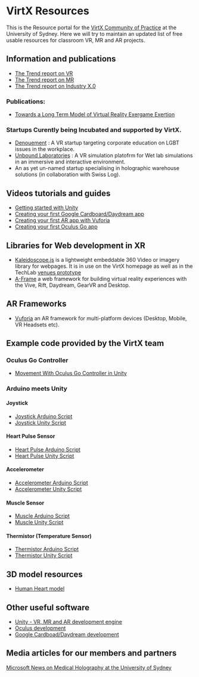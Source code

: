 # VirtX Resources

This is the Resource portal for the [VirtX Community of Practice](http://virtx.online) at the University of Sydney. Here we will try to maintain an updated list of free usable resources for classroom VR, MR and AR projects.

## Information and publications

- [The Trend report on VR](http://trends.techlab.works/trend/30)
- [The Trend report on MR](http://trends.techlab.works/trend/24)
- [The Trend report on Industry X.0](http://trends.techlab.works/trend/33)

### Publications:

- [Towards a Long Term Model of Virtual Reality Exergame Exertion](https://dl.acm.org/citation.cfm?id=3079679)

### Startups Curently being Incubated and supported by VirtX.

- [Denouement](https://www.youtube.com/watch?v=0CKzjGLtf5w) : A VR startup targeting corporate education on LGBT issues in the workplace.
- [Unbound Laboratories](https://unboundlabs.techlab.works/) : A VR simulation platofrm for Wet lab simulations in an immersive and interactive environment. 
- An as yet un-named startup specialising in holographic warehouse solutions (in collaboration with Swiss Log).

## Videos tutorials and guides

- [Getting started with Unity](https://unity3d.com/learn/get-started)
- [Creating your first Google Cardboard/Daydream app](https://developers.google.com/vr/develop/unity/get-started-android)
- [Creating your first AR app with Vuforia](https://library.vuforia.com/articles/Training/getting-started-with-vuforia-in-unity.html)
- [Creating your first Oculus Go app](https://developer.oculus.com/documentation/unity/latest/concepts/book-unity-gsg/)

## Libraries for Web development in XR

- [Kaleidoscope.js](https://github.com/thiagopnts/kaleidoscope) is a lightweight embeddable 360 Video or imagery library for webpages. It is in use on the VirtX homepage as well as in the TechLab [venues prototype](http://venues.techlab.works)
- [A-Frame](https://aframe.io/) a web framework for building virtual reality experiences with the Vive, Rift, Daydream, GearVR and Desktop.

## AR Frameworks
- [Vuforia](https://www.vuforia.com/) an AR framework for multi-platform devices (Desktop, Mobile, VR Headsets etc).

## Example code provided by the VirtX team
### Oculus Go Controller
- [Movement With Oculus Go Controller in Unity](Unity_Scripts/OculusGoControllerMovement.cs)
### Arduino meets Unity
#### Joystick
- [Joystick Arduino Script](Arduino_Scripts/Joystick.ino) 
- [Joystick Unity Script](Unity_Scripts/arduinoJoy.cs)

#### Heart Pulse Sensor
- [Heart Pulse Arduino Script](Arduino_Scripts/Pulse.ino) 
- [Heart Pulse Unity Script](Unity_Scripts/arduinoPulse.cs)

#### Accelerometer
- [Accelerometer Arduino Script](Arduino_Scripts/Accelerometer.ino) 
- [Accelerometer Unity Script](Unity_Scripts/arduinoAccelerometer.cs)

#### Muscle Sensor
- [Muscle Arduino Script](Arduino_Scripts/Muscle.ino)
- [Muscle Unity Script](Unity_Scripts/arduinoMuscle.cs)

#### Thermistor (Temperature Sensor)
- [Thermistor Arduino Script](Arduino_Scripts/Temperature.ino)
- [Thermistor Unity Script](Unity_Scripts/arduinoTemp.cs)

## 3D model resources
- [Human Heart model](3D_Models/anatomical-heart.fbx)

## Other useful software
- [Unity - VR, MR and AR development engine](https://unity3d.com/get-unity/download)
- [Oculus development](https://developer.oculus.com/)
- [Google Cardboad/Daydream development](https://developers.google.com/vr/)

## Media articles for our members and partners

[Microsoft News on Medical Holography at the University of Sydney](https://news.microsoft.com/en-au/features/medical-imaging-paramedic-training-immersive-learning-era-mixed-reality/)


